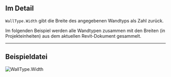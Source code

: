 ## Im Detail
`WallType.Width` gibt die Breite des angegebenen Wandtyps als Zahl zurück.

Im folgenden Beispiel werden alle Wandtypen zusammen mit den Breiten (in Projekteinheiten) aus dem aktuellen Revit-Dokument gesammelt.
___
## Beispieldatei

![WallType.Width](./Revit.Elements.WallType.Width_img.jpg)
